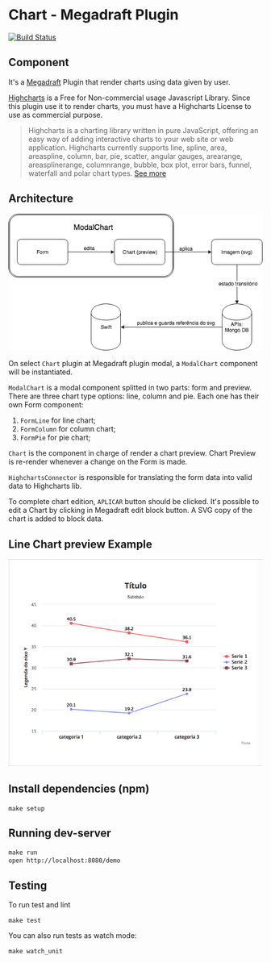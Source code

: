 # Chart - Megadraft Plugin
[![Build Status](https://travis-ci.org/globocom/megadraft-chart-plugin.svg?branch=master)](https://travis-ci.org/globocom/megadraft-chart-plugin)

## Component

It's a [Megadraft](http://megadraft.io) Plugin that render charts using data given by user.

[Highcharts](https://www.highcharts.com/products/highcharts) is a Free for Non-commercial usage Javascript Library. Since this plugin use it to render charts, you must have a Highcharts License to use as commercial purpose.

> Highcharts is a charting library written in pure JavaScript, offering an easy way of adding interactive charts to your web site or web application. Highcharts currently supports line, spline, area, areaspline, column, bar, pie, scatter, angular gauges, arearange, areasplinerange, columnrange, bubble, box plot, error bars, funnel, waterfall and polar chart types.
[See more](https://www.highcharts.com/products/highcharts)

## Architecture

![Architecture Diagram](docs/arquitetura.png)

On select `Chart` plugin at Megadraft plugin modal, a `ModalChart` component will be instantiated.

`ModalChart` is a modal component splitted in two parts: form and preview.
There are three chart type options: line, column and pie. Each one has their own Form component:

1. `FormLine` for line chart;
2. `FormColumn` for column chart;
3. `FormPie` for pie chart;

`Chart` is the component in charge of render a chart preview. Chart Preview is re-render whenever a change on the Form is made.

`HighchartsConnector` is responsible for translating the form data into valid data to Highcharts lib.

To complete chart edition, `APLICAR` button should be clicked.
It's possible to edit a Chart by clicking in Megadraft edit block button.
A SVG copy of the chart is added to block data.


## Line Chart preview Example

![Line Chart preview Example](docs/exemplo-chart.png)


## Install dependencies (npm)

```
make setup
```

## Running dev-server

```
make run
open http://localhost:8080/demo
```

## Testing

To run test and lint

```
make test
```

You can also run tests as watch mode:

```
make watch_unit
```
